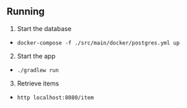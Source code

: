 ## Running

1. Start the database
  + `docker-compose -f ./src/main/docker/postgres.yml up`
2. Start the app
  + `./gradlew run`
3. Retrieve items
  + `http localhost:8080/item`
